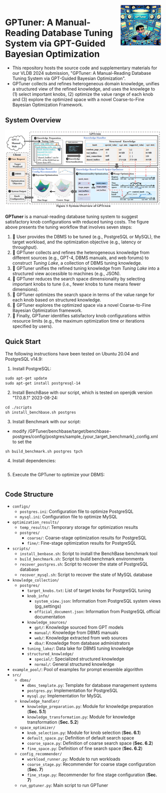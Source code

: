 <img align='right' src="/assets/gptuner.png" alt="GPTuner logo" width="130">

# GPTuner: A Manual-Reading Database Tuning System via GPT-Guided Bayesian Optimization

- This repository hosts the source code and supplementary materials for our VLDB 2024 submission, "GPTuner: A Manual-Reading Database Tuning System via GPT-Guided Bayesian Optimization". 
- GPTuner collects and refines heterogeneous domain knowledge, unifies a structured view of the refined knowledge, and uses the knowlege to (1) select important knobs, (2) optimize the value range of each knob and (3) explore the optimized space with a novel Coarse-to-Fine Bayesian Optimization Framework.


## System Overview

<img src="/assets/gptuner_overview.png" alt="GPTuner overview" width="800">

**GPTuner** is a manual-reading database tuning system to suggest satisfactory knob configurations with reduced tuning costs. The figure above presents the tuning workflow that involves seven steps:
1. 📌 User provides the DBMS to be tuned (e.g., PostgreSQL or MySQL), the target workload, and the optimization objective (e.g., latency or throughput).
2. 📌 GPTuner collects and refines the heterogeneous knowledge from different sources (e.g., GPT-4, DBMS manuals, and web forums) to construct _Tuning Lake_, a collection of DBMS tuning knowledge.
3. 📌 GPTuner unifies the refined tuning knowledge from _Tuning Lake_ into a structured view accessible to machines (e.g., JSON).
4. 📌 GPTuner reduces the search space dimensionality by selecting important knobs to tune (i.e., fewer knobs to tune means fewer dimensions).
5. 📌 GPTuner optimizes the search space in terms of the value range for each knob based on structured knowledge.
6. 📌 GPTuner explores the optimized space via a novel Coarse-to-Fine Bayesian Optimization framework.
7. 📌 Finally, GPTuner identifies satisfactory knob configurations within resource limits (e.g., the maximum optimization time or iterations specified by users).

## Quick Start
The following instructions have been tested on Ubuntu 20.04 and PostgreSQL v14.9:

1. Install PostgreSQL:
```
sudo apt-get update
sudo apt-get install postgresql-14
```

2. Install BenchBase with our script, which is tested on openjdk version "17.0.8.1" 2023-08-24:
```
cd ./scripts
sh install_benchbase.sh postgres
```

3. Install Benchmark with our script:
- modify /GPTuner/benchbase/target/benchbase-postgres/config/postgres/sample_{your_target_benchmark}_config.xml to set the 
```
sh build_benchmark.sh postgres tpch
```

4. Install dependencies:
```

```

5. Execute the GPTuner to optimize your DBMS:
```

```

## Code Structure
- `configs/`
  - `postgres.ini`: Configuration file to optimize PostgreSQL
  - `mysql.ini`: Configuration file to optimize MySQL
- `optimization_results/`
  - `temp_results/`: Temporary storage for optimization results
  - `postgres/`
    - `coarse/`: Coarse-stage optimization results for PostgreSQL
    - `fine/`: Fine-stage optimization results for PostgreSQL
- `scripts/`
  - `install_benbase.sh`: Script to install the BenchBase benchmark tool
  - `build_benchmark.sh`: Script to build benchmark environments
  - `recover_postgres.sh`: Script to recover the state of PostgreSQL database
  - `recover_mysql.sh`: Script to recover the state of MySQL database
- `knowledge_collection/`
  - `postgres/`
    - `target_knobs.txt`: List of target knobs for PostgreSQL tuning
    - `knob_info/`
      - `system_view.json`: Information from PostgreSQL system views (pg_settings)
      - `official_document.json`: Information from PostgreSQL official documentation
    - `knowledge_sources/`
      - `gpt/`: Knowledge sourced from GPT models
      - `manual/`: Knowledge from DBMS manuals
      - `web/`: Knowledge extracted from web sources
      - `dba/`: Knowledge from database administrators
    - `tuning_lake/`: Data lake for DBMS tuning knowledge
    - `structured_knowledge/`
      - `special/`: Specialized structured knowledge
      - `normal/`: General structured knowledge
- `example_pool/`: Pool of examples for prompt ensemble algorithm
- `src/`
  - `dbms/`
    - `dbms_template.py`: Template for database management systems
    - `postgres.py`: Implementation for PostgreSQL
    - `mysql.py`: Implementation for MySQL
  - `knowledge_handler/`
    - `knowledge_preparation.py`: Module for knowledge preparation (**Sec. 5.1**)
    - `knowledge_transformation.py`: Module for knowledge transformation (**Sec. 5.2**)
  - `space_optimizer/`
    - `knob_selection.py`: Module for knob selection (**Sec. 6.1**)
    - `default_space.py`: Definition of default search space
    - `coarse_space.py`: Definition of coarse search space (**Sec. 6.2**)
    - `fine_space.py`: Definition of fine search space (**Sec. 6.2**)
  - `config_recommender/`
    - `workload_runner.py`: Module to run workloads
    - `coarse_stage.py`: Recommender for coarse stage configuration (**Sec. 7**)
    - `fine_stage.py`: Recommender for fine stage configuration (**Sec. 7**)
  - `run_gptuner.py`: Main script to run GPTuner
